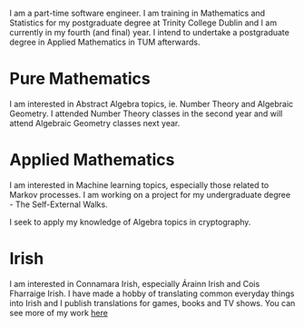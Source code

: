 I am a part-time software engineer. I am training in Mathematics and Statistics for my postgraduate degree at Trinity College Dublin and I am currently in my fourth (and final) year. I intend to undertake a postgraduate degree in Applied Mathematics in TUM afterwards.

Pure Mathematics
======
I am interested in Abstract Algebra topics, ie. Number Theory and Algebraic Geometry. I attended Number Theory classes in the second year and will attend Algebraic Geometry classes next year.

Applied Mathematics
======
I am interested in Machine learning topics, especially those related to Markov processes. I am working on a project for my undergraduate degree - The Self-External Walks.

I seek to apply my knowledge of Algebra topics in cryptography.

Irish
======
I am interested in Connamara Irish, especially Árainn Irish and Cois Fharraige Irish. I have made a hobby of translating common everyday things into Irish and I publish translations for games, books and TV shows. You can see more of my work [here](http://gaeilgechuncinn.ie)